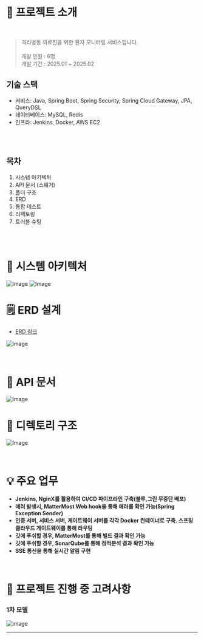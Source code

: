 # 📝 프로젝트 소개


<br/>

> 격리병동 의료진을 위한 환자 모니터링 서비스입니다.
<br/> <br/>
> 개발 인원 : 6명 <br/>
> 개발 기간 : 2025.01 ~ 2025.02

## 기술 스택

* 서비스: Java, Spring Boot, Spring Security, Spring Cloud Gateway, JPA, QueryDSL
* 데이터베이스: MySQL, Redis
* 인프라: Jenkins,  Docker, AWS EC2
<br/>

<br/>


## 목차

1. 시스템 아키텍처
2. API 문서 (스웨거)
3. 폴더 구조
4. ERD
5. 통합 테스트
6. 리팩토링
7. 트러블 슈팅
<br/>

<br/>





# 🔨 시스템 아키텍처

![Image](https://github.com/user-attachments/assets/0ed2aa40-5ed2-4c57-b6d0-d09f38c8e862)
![Image](https://github.com/user-attachments/assets/e16e46d2-ad70-4783-bb81-798f234fbcba)
<br/>

# 🗒️ ERD 설계

- [ERD 링크](https://www.erdcloud.com/d/ywTjLbdqE25HPAYdG)

![Image](https://github.com/user-attachments/assets/5fb21747-8b33-403f-85ac-24ac0c9980e8)

<br/>

# 📜  API 문서

![Image](https://github.com/user-attachments/assets/aeb3f812-f697-4add-a7e5-ab2df05c4ba0)


# 📁 디렉토리 구조

![Image](https://github.com/user-attachments/assets/8a176dc0-abeb-410a-806a-2a332cc8abcb)



<br/>

# 💡 주요 업무


- **Jenkins, NginX를 활용하여  CI/CD 파이프라인 구축(블루,그린 무중단 배포)**
- **에러 발생시, MatterMost Web hook을 통해 에러를 확인 가능(Spring Exception Sender)**
- **인증 서버, 서비스 서버, 게이트웨이 서버를 각각 Docker 컨테이너로 구축. 스프링 클라우드 게이트웨이를 통해 라우팅**
- **깃에 푸쉬할 경우, MatterMost를 통해 빌드 결과 확인 가능**
- **깃에 푸쉬할 경우, SonarQube를 통해 정적분석 결과 확인 가능**
- **SSE 통신을 통해 실시간 알림 구현**

<br/>

# 🌟 프로젝트 진행 중 고려사항



### 1차 모델
![image](https://github.com/sonnbeom/play_spring/assets/127067296/f2a17167-1cce-4916-a1e6-6016a1f26bfb)





<hr/>




